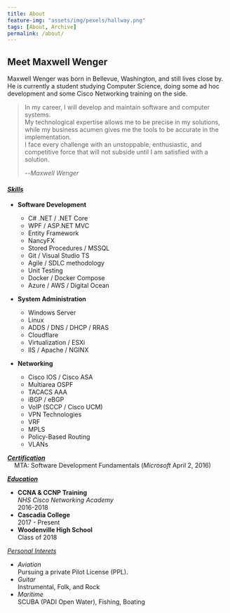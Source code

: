 ```yaml
---
title: About
feature-img: "assets/img/pexels/hallway.png"
tags: [About, Archive]
permalink: /about/
---
```


## Meet Maxwell Wenger

Maxwell Wenger was born in Bellevue, Washington, and still lives close by. He is currently a student studying Computer Science, doing some ad hoc development and some Cisco Networking training on the side.

>In my career, I will develop and maintain software and computer systems.   
>My technological expertise allows me to be precise in my solutions, while my business acumen gives me the tools to be accurate in the implementation.  
>I face every challenge with an unstoppable, enthusiastic, and competitive force that will not subside until I am satisfied with a solution. 
>
> --<cite>Maxwell Wenger</cite>

#### _<u>Skills</u>_

* **Software Development**
  * C# .NET / .NET Core 
  * WPF / ASP.NET MVC 
  * Entity Framework 
  * NancyFX 
  * Stored Procedures / MSSQL 
  * Git / Visual Studio TS 
  * Agile / SDLC methodology 
  * Unit Testing 
  * Docker / Docker Compose 
  * Azure / AWS / Digital Ocean

* **System Administration**
  * Windows Server 
  * Linux 
  * ADDS / DNS / DHCP / RRAS 
  * Cloudflare 
  * Virtualization / ESXi 
  * IIS / Apache / NGINX 

* **Networking**
  * Cisco IOS / Cisco ASA 
  * Multiarea OSPF 
  * TACACS AAA 
  * iBGP / eBGP 
  * VoIP (SCCP / Cisco UCM) 
  * VPN Technologies 
  * VRF 
  * MPLS 
  * Policy-Based Routing 
  * VLANs

**_<u>Certification</u>_**  
&nbsp;&nbsp;&nbsp;&nbsp;MTA: Software Development Fundamentals (_Microsoft_ April 2, 2016)
 
**_<u>Education</u>_**
* **CCNA & CCNP Training**  
_NHS Cisco Networking Academy_  
2016-2018  
* **Cascadia College**  
2017 - Present
* **Woodenville High School**  
Class of 2018


_<u>Personal Interets</u>_
 * _Aviation_  
  Pursuing a private Pilot License (PPL).
 * _Guitar_  
  Instrumental, Folk, and Rock
 * _Maritime_  
  SCUBA (PADI Open Water), Fishing, Boating

